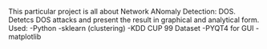 This particular project is all about Network ANomaly Detection: DOS.
Detetcs DOS attacks and present the result in graphical and analytical form.
Used:
-Python
-sklearn (clustering)
-KDD CUP 99 Dataset
-PYQT4 for GUI
-matplotlib
